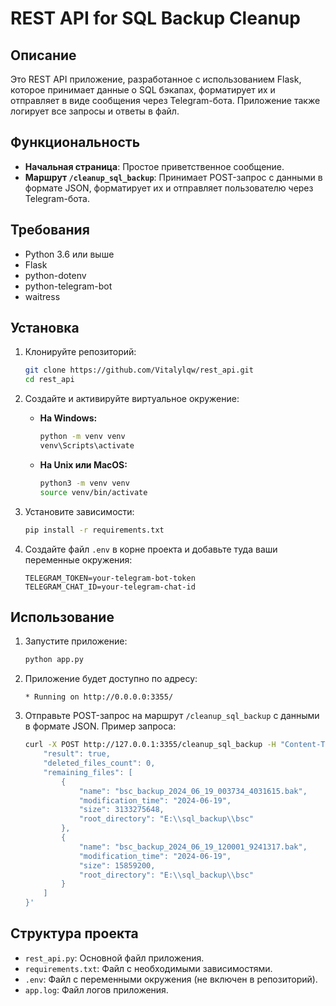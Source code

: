 # REST API for SQL Backup Cleanup

## Описание

Это REST API приложение, разработанное с использованием Flask, которое принимает данные о SQL бэкапах, форматирует их и отправляет в виде сообщения через Telegram-бота. Приложение также логирует все запросы и ответы в файл.

## Функциональность

- **Начальная страница**: Простое приветственное сообщение.
- **Маршрут `/cleanup_sql_backup`**: Принимает POST-запрос с данными в формате JSON, форматирует их и отправляет пользователю через Telegram-бота.

## Требования

- Python 3.6 или выше
- Flask
- python-dotenv
- python-telegram-bot
- waitress

## Установка

1. Клонируйте репозиторий:

    ```bash
    git clone https://github.com/Vitalylqw/rest_api.git
    cd rest_api
    ```

2. Создайте и активируйте виртуальное окружение:

    - **На Windows:**

      ```bash
      python -m venv venv
      venv\Scripts\activate
      ```

    - **На Unix или MacOS:**

      ```bash
      python3 -m venv venv
      source venv/bin/activate
      ```

3. Установите зависимости:

    ```bash
    pip install -r requirements.txt
    ```

4. Создайте файл `.env` в корне проекта и добавьте туда ваши переменные окружения:

    ```plaintext
    TELEGRAM_TOKEN=your-telegram-bot-token
    TELEGRAM_CHAT_ID=your-telegram-chat-id
    ```

## Использование

1. Запустите приложение:

    ```bash
    python app.py
    ```

2. Приложение будет доступно по адресу:

    ```plaintext
    * Running on http://0.0.0.0:3355/
    ```

3. Отправьте POST-запрос на маршрут `/cleanup_sql_backup` с данными в формате JSON. Пример запроса:

    ```bash
    curl -X POST http://127.0.0.1:3355/cleanup_sql_backup -H "Content-Type: application/json" -d '{
        "result": true,
        "deleted_files_count": 0,
        "remaining_files": [
            {
                "name": "bsc_backup_2024_06_19_003734_4031615.bak",
                "modification_time": "2024-06-19",
                "size": 3133275648,
                "root_directory": "E:\\sql_backup\\bsc"
            },
            {
                "name": "bsc_backup_2024_06_19_120001_9241317.bak",
                "modification_time": "2024-06-19",
                "size": 15859200,
                "root_directory": "E:\\sql_backup\\bsc"
            }
        ]
    }'
    ```

## Структура проекта

- `rest_api.py`: Основной файл приложения.
- `requirements.txt`: Файл с необходимыми зависимостями.
- `.env`: Файл с переменными окружения (не включен в репозиторий).
- `app.log`: Файл логов приложения.